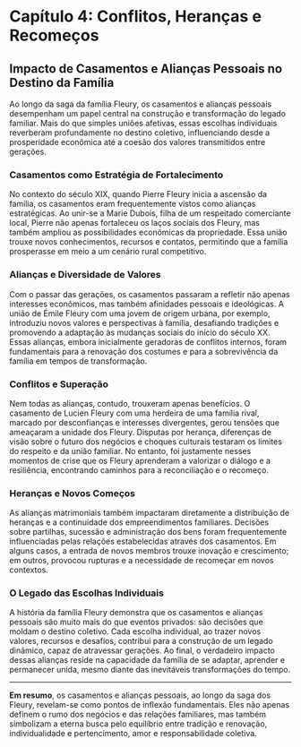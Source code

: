 # Capítulo 4: Conflitos, Heranças e Recomeços  
## Impacto de Casamentos e Alianças Pessoais no Destino da Família

Ao longo da saga da família Fleury, os casamentos e alianças pessoais desempenham um papel central na construção e transformação do legado familiar. Mais do que simples uniões afetivas, essas escolhas individuais reverberam profundamente no destino coletivo, influenciando desde a prosperidade econômica até a coesão dos valores transmitidos entre gerações.

### Casamentos como Estratégia de Fortalecimento

No contexto do século XIX, quando Pierre Fleury inicia a ascensão da família, os casamentos eram frequentemente vistos como alianças estratégicas. Ao unir-se a Marie Dubois, filha de um respeitado comerciante local, Pierre não apenas fortaleceu os laços sociais dos Fleury, mas também ampliou as possibilidades econômicas da propriedade. Essa união trouxe novos conhecimentos, recursos e contatos, permitindo que a família prosperasse em meio a um cenário rural competitivo.

### Alianças e Diversidade de Valores

Com o passar das gerações, os casamentos passaram a refletir não apenas interesses econômicos, mas também afinidades pessoais e ideológicas. A união de Émile Fleury com uma jovem de origem urbana, por exemplo, introduziu novos valores e perspectivas à família, desafiando tradições e promovendo a adaptação às mudanças sociais do início do século XX. Essas alianças, embora inicialmente geradoras de conflitos internos, foram fundamentais para a renovação dos costumes e para a sobrevivência da família em tempos de transformação.

### Conflitos e Superação

Nem todas as alianças, contudo, trouxeram apenas benefícios. O casamento de Lucien Fleury com uma herdeira de uma família rival, marcado por desconfianças e interesses divergentes, gerou tensões que ameaçaram a unidade dos Fleury. Disputas por herança, diferenças de visão sobre o futuro dos negócios e choques culturais testaram os limites do respeito e da união familiar. No entanto, foi justamente nesses momentos de crise que os Fleury aprenderam a valorizar o diálogo e a resiliência, encontrando caminhos para a reconciliação e o recomeço.

### Heranças e Novos Começos

As alianças matrimoniais também impactaram diretamente a distribuição de heranças e a continuidade dos empreendimentos familiares. Decisões sobre partilhas, sucessão e administração dos bens foram frequentemente influenciadas pelas relações estabelecidas através dos casamentos. Em alguns casos, a entrada de novos membros trouxe inovação e crescimento; em outros, provocou rupturas e a necessidade de recomeçar em novos contextos.

### O Legado das Escolhas Individuais

A história da família Fleury demonstra que os casamentos e alianças pessoais são muito mais do que eventos privados: são decisões que moldam o destino coletivo. Cada escolha individual, ao trazer novos valores, recursos e desafios, contribui para a construção de um legado dinâmico, capaz de atravessar gerações. Ao final, o verdadeiro impacto dessas alianças reside na capacidade da família de se adaptar, aprender e permanecer unida, mesmo diante das inevitáveis transformações do tempo.

---

**Em resumo**, os casamentos e alianças pessoais, ao longo da saga dos Fleury, revelam-se como pontos de inflexão fundamentais. Eles não apenas definem o rumo dos negócios e das relações familiares, mas também simbolizam a eterna busca pelo equilíbrio entre tradição e renovação, individualidade e pertencimento, amor e responsabilidade coletiva.